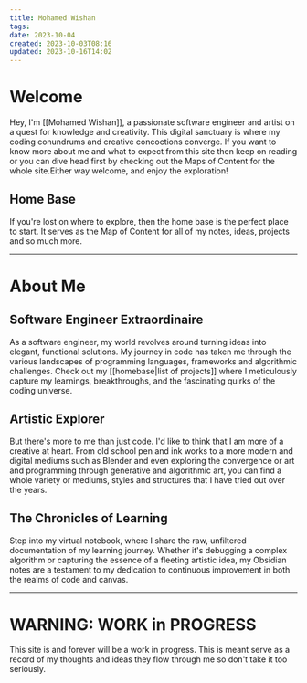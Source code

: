 ```yaml
---
title: Mohamed Wishan
tags:
date: 2023-10-04
created: 2023-10-03T08:16
updated: 2023-10-16T14:02
---
```


# Welcome
Hey, I'm [[Mohamed Wishan]], a passionate software engineer and artist on a quest for knowledge and creativity. This digital sanctuary is where my coding conundrums and creative concoctions converge. If you want to know more about me and what to expect from this site then keep on reading or you can dive head first by checking out the Maps of Content for the whole site.Either way welcome, and enjoy the exploration!

## Home Base
If you're lost on where to explore, then the home base is the perfect place to start. It serves as the Map of Content for all of my notes, ideas, projects and so much more.

---
# About Me

## Software Engineer Extraordinaire
As a software engineer, my world revolves around turning ideas into elegant, functional solutions. My journey in code has taken me through the various landscapes of programming languages, frameworks and algorithmic challenges. Check out my [[homebase|list of projects]] where I meticulously capture my learnings, breakthroughs, and the fascinating quirks of the coding universe.

## Artistic Explorer
But there's more to me than just code. I'd like to think that I am more of a creative at heart. From old school pen and ink works to a more modern and digital mediums such as Blender and even exploring the convergence or art and programming through generative and algorithmic art, you can find a whole variety or mediums, styles and structures that I have tried out over the years.

## The Chronicles of Learning
Step into my virtual notebook, where I share ~~the raw, unfiltered~~ documentation of my learning journey. Whether it's debugging a complex algorithm or capturing the essence of a fleeting artistic idea, my Obsidian notes are a testament to my dedication to continuous improvement in both the realms of code and canvas.

---

# WARNING: WORK in PROGRESS
This site is and forever will be a work in progress. This is meant serve as a record of my thoughts and ideas  they flow through me so don't take it too seriously.

